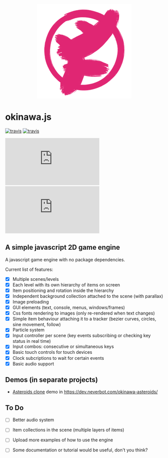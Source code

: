 <p align="center">
  <img width="300" alt="okinawa.js logo" src="/assets/okinawa_logo.png">
</p>

# okinawa.js

[![travis](https://img.shields.io/travis/com/okinawajs/okinawa.js/master?label=travis%20build%20%28master%29)](https://travis-ci.com/github/okinawajs/okinawa.js/branches)
[![travis](https://img.shields.io/travis/com/okinawajs/okinawa.js/develop?label=travis%20build%20%28develop%29)](https://travis-ci.com/github/okinawajs/okinawa.js/branches)

[![npm](https://img.shields.io/npm/v/okinawa.js)](https://www.npmjs.com/package/okinawa.js)
![npm](https://img.shields.io/npm/dt/okinawa.js)

## A simple javascript 2D game engine

A javascript game engine with no package dependencies.

Current list of features:

- [x] Multiple scenes/levels
- [x] Each level with its own hierarchy of items on screen
- [x] Item positioning and rotation inside the hierarchy
- [x] Independent background collection attached to the scene (with parallax)
- [x] Image preloading
- [x] GUI elements (text, console, menus, windows/frames)
- [x] Css fonts rendering to images (only re-rendered when text changes)
- [x] Simple item behaviour attaching it to a tracker (bezier curves, circles, sine movement, follow)
- [x] Particle system
- [x] Input controller per scene (key events subscribing or checking key status in real time)
- [x] Input combos: consecutive or simultaneous keys
- [x] Basic touch controls for touch devices
- [x] Clock subcriptions to wait for certain events
- [x] Basic audio support

## Demos (in separate projects)

- [Asteroids clone](https://github.com/okinawajs/okinawa-asteroids) demo in https://dev.neverbot.com/okinawa-asteroids/

## To Do

- [ ] Better audio system
- [ ] Item collections in the scene (multiple layers of items)
- [ ] Upload more examples of how to use the engine
- [ ] Some documentation or tutorial would be useful, don't you think?

